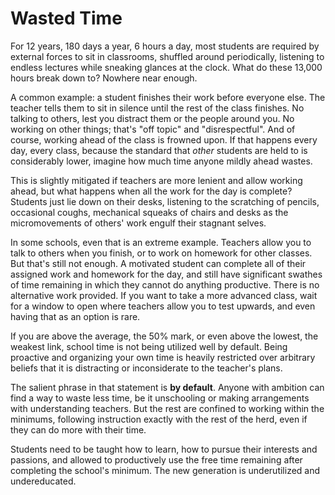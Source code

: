 # Wasted Time

For 12 years, 180 days a year, 6 hours a day, most students are required by external forces to sit in classrooms, shuffled around periodically, listening to endless lectures while sneaking glances at the clock. What do these 13,000 hours break down to? Nowhere near enough.

A common example: a student finishes their work before everyone else. The teacher tells them to sit in silence until the rest of the class finishes. No talking to others, lest you distract them or the people around you. No working on other things; that's "off topic" and "disrespectful". And of course, working ahead of the class is frowned upon. If that happens every day, every class, because the standard that *other* students are held to is considerably lower, imagine how much time anyone mildly ahead wastes.

This is slightly mitigated if teachers are more lenient and allow working ahead, but what happens when all the work for the day is complete? Students just lie down on their desks, listening to the scratching of pencils, occasional coughs, mechanical squeaks of chairs and desks as the micromovements of others' work engulf their stagnant selves.

In some schools, even that is an extreme example. Teachers allow you to talk to others when you finish, or to work on homework for other classes. But that's still not enough. A motivated student can complete all of their assigned work and homework for the day, and still have significant swathes of time remaining in which they cannot do anything productive. There is no alternative work provided. If you want to take a more advanced class, wait for a window to open where teachers allow you to test upwards, and even having that as an option is rare.

If you are above the average, the 50% mark, or even above the lowest, the weakest link, school time is not being utilized well by default. Being proactive and organizing your own time is heavily restricted over arbitrary beliefs that it is distracting or inconsiderate to the teacher's plans.

The salient phrase in that statement is **by default**. Anyone with ambition can find a way to waste less time, be it unschooling or making arrangements with understanding teachers. But the rest are confined to working within the minimums, following instruction exactly with the rest of the herd, even if they can do more with their time. 

Students need to be taught how to learn, how to pursue their interests and passions, and allowed to productively use the free time remaining after completing the school's minimum. The new generation is underutilized and undereducated.
